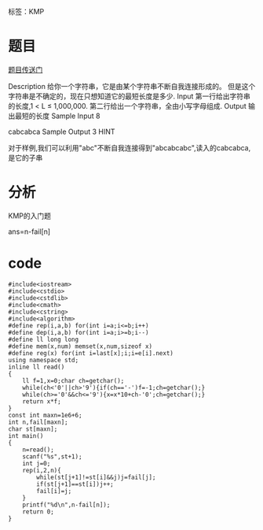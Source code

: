 ﻿---
subtitle: "这题告诉你什么是KMP"
tags: 
 - 字符串-KMP
grammar_cjkRuby: true
catalog: true
layout:  post
header-img: "img/header/P24.jpg"
preview-img: "/img/preview/P64.jpg"
---
标签：KMP

# 题目

[题目传送门](http://www.lydsy.com/JudgeOnline/problem.php?id=1355)

Description
给你一个字符串，它是由某个字符串不断自我连接形成的。 但是这个字符串是不确定的，现在只想知道它的最短长度是多少.
Input
第一行给出字符串的长度,1 < L ≤ 1,000,000. 第二行给出一个字符串，全由小写字母组成.
Output
输出最短的长度
Sample Input
8

cabcabca
Sample Output
3
HINT

对于样例,我们可以利用"abc"不断自我连接得到"abcabcabc",读入的cabcabca,是它的子串

# 分析

KMP的入门题

ans=n-fail[n]

# code

```
#include<iostream>
#include<cstdio>
#include<cstdlib>
#include<cmath>
#include<cstring>
#include<algorithm>
#define rep(i,a,b) for(int i=a;i<=b;i++)
#define dep(i,a,b) for(int i=a;i>=b;i--)
#define ll long long
#define mem(x,num) memset(x,num,sizeof x)
#define reg(x) for(int i=last[x];i;i=e[i].next)
using namespace std;
inline ll read()
{
	ll f=1,x=0;char ch=getchar();
	while(ch<'0'||ch>'9'){if(ch=='-')f=-1;ch=getchar();}
	while(ch>='0'&&ch<='9'){x=x*10+ch-'0';ch=getchar();}
	return x*f;
}
const int maxn=1e6+6;
int n,fail[maxn];
char st[maxn];
int main()
{
	n=read();
	scanf("%s",st+1);
	int j=0;
	rep(i,2,n){
		while(st[j+1]!=st[i]&&j)j=fail[j];
		if(st[j+1]==st[i])j++;
		fail[i]=j;
	}
	printf("%d\n",n-fail[n]);
	return 0;
}
```


